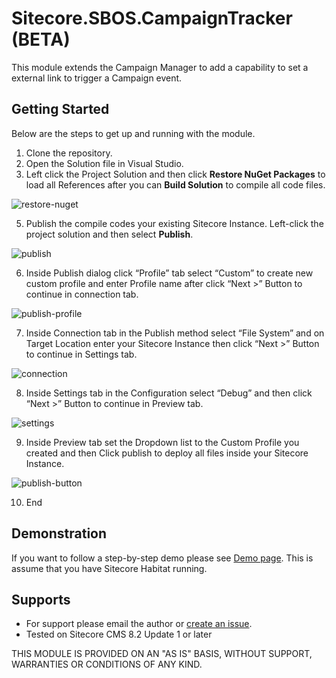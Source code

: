 # Sitecore.SBOS.CampaignTracker (BETA) 
This module extends the Campaign Manager to add a capability to set a external link to trigger a Campaign event. 

## Getting Started
Below are the steps to get up and running with the module.

1. Clone the repository.
2. Open the Solution file in Visual Studio.
3. Left click the Project Solution and then click **Restore NuGet Packages** to load all References after you can **Build Solution** to compile all code files.

![restore-nuget](https://cloud.githubusercontent.com/assets/2329372/26367482/98d8ff90-3fa3-11e7-8e86-e9c563b587a9.png)

5. Publish the compile codes your existing Sitecore Instance. Left-click the project solution and then select **Publish**.

![publish](https://cloud.githubusercontent.com/assets/2329372/26367488/9965c3a8-3fa3-11e7-9a66-dff83c8781df.png)

6. Inside Publish dialog click “Profile” tab select “Custom” to create new custom profile and enter Profile name after click “Next >” Button to continue in connection tab.

![publish-profile](https://cloud.githubusercontent.com/assets/2329372/26367484/98e16374-3fa3-11e7-9a2a-67354bc5f0a9.png)

7. Inside Connection tab in the Publish method select “File System” and on Target Location enter your Sitecore Instance then click “Next >” Button to continue in Settings tab.

![connection](https://cloud.githubusercontent.com/assets/2329372/26367483/98db1d2a-3fa3-11e7-856e-f3d6174b0634.png)

8. Inside Settings tab in the Configuration select “Debug” and then click “Next >” Button to continue in Preview tab.

![settings](https://cloud.githubusercontent.com/assets/2329372/26367485/98effa9c-3fa3-11e7-88eb-4a660b2b5afc.png)

9. Inside Preview tab set the Dropdown list to the Custom Profile you created and then Click publish to deploy all files inside your Sitecore Instance.

![publish-button](https://cloud.githubusercontent.com/assets/2329372/26367487/9935a484-3fa3-11e7-862e-c426a1ecc740.png)

10. End

## Demonstration 

If you want to follow a step-by-step demo please see [Demo page](https://github.com/raseniero/Sitecore.SBOS.CampaignManager/blob/master/DEMO.md). This is assume that you have Sitecore Habitat running.

## Supports
+ For support please email the author or [create an issue]().
+ Tested on Sitecore CMS 8.2 Update 1 or later

THIS MODULE IS PROVIDED ON AN "AS IS" BASIS, WITHOUT SUPPORT, WARRANTIES OR CONDITIONS OF ANY KIND.
